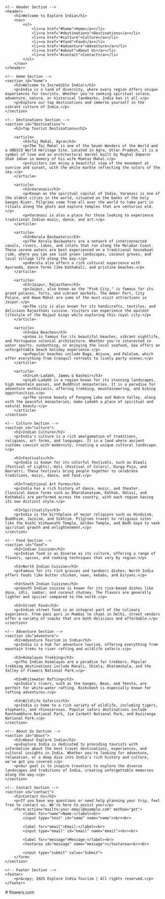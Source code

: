 <!DOCTYPE html>
<html lang="en">
<head>
    <meta charset="UTF-8">
    <meta name="viewport" content="width=device-width, initial-scale=1.0">
    <title>Explore India - Top Tourist Destinations</title>
</head>
<body>

    <!-- Header Section -->
    <header>
        <h1>Welcome to Explore India</h1>
        <nav>
            <ul>
                <li><a href="#home">Home</a></li>
                <li><a href="#destinations">Destinations</a></li>
                <li><a href="#culture">Culture</a></li>
                <li><a href="#food">Food</a></li>
                <li><a href="#adventure">Adventure</a></li>
                <li><a href="#about">About Us</a></li>
                <li><a href="#contact">Contact</a></li>
            </ul>
        </nav>
    </header>

    <!-- Home Section -->
    <section id="home">
        <h2>Welcome to Incredible India!</h2>
        <p>India is a land of diversity, where every region offers unique experiences for tourists. Whether you’re seeking spiritual solace, adventure, nature, or historical landmarks, India has it all.</p>
        <p>Explore our top destinations and immerse yourself in the vibrant culture of India.</p>
    </section>

    <!-- Destinations Section -->
    <section id="destinations">
        <h2>Top Tourist Destinations</h2>

        <article>
            <h3>Taj Mahal, Agra</h3>
            <p>The Taj Mahal is one of the Seven Wonders of the World and a UNESCO World Heritage Site. Located in Agra, Uttar Pradesh, it is a symbol of love and an architectural marvel built by Mughal Emperor Shah Jahan in memory of his wife Mumtaz Mahal.</p>
            <p>Visitors can enjoy a beautiful view of the monument at sunrise and sunset, with the white marble reflecting the colors of the sky.</p>
        </article>

        <article>
            <h3>Varanasi</h3>
            <p>Known as the spiritual capital of India, Varanasi is one of the oldest cities in the world, situated on the banks of the holy Ganges River. Pilgrims come from all over the world to take part in rituals along the ghats and explore temples that are centuries old.</p>
            <p>Varanasi is also a place for those looking to experience traditional Indian music, dance, and art.</p>
        </article>

        <article>
            <h3>Kerala Backwaters</h3>
            <p>The Kerala Backwaters are a network of interconnected canals, rivers, lakes, and inlets that run along the Malabar Coast. These serene waters are best experienced on a traditional houseboat ride, where you can see lush green landscapes, coconut groves, and local village life along the way.</p>
            <p>Kerala also offers a rich cultural experience with Ayurveda, dance forms like Kathakali, and pristine beaches.</p>
        </article>

        <article>
            <h3>Jaipur, Rajasthan</h3>
            <p>Jaipur, also known as the "Pink City," is famous for its grand palaces, forts, and vibrant markets. The Amber Fort, City Palace, and Hawa Mahal are some of the must-visit attractions in Jaipur.</p>
            <p>The city is also known for its handicrafts, textiles, and delicious Rajasthani cuisine. Visitors can experience the opulent lifestyle of the Rajput kings while exploring this royal city.</p>
        </article>

        <article>
            <h3>Goa Beaches</h3>
            <p>Goa is famous for its beautiful beaches, vibrant nightlife, and Portuguese colonial architecture. Whether you're interested in water sports, sunbathing, or enjoying the local seafood, Goa offers an unforgettable beach holiday experience.</p>
            <p>Popular beaches include Baga, Anjuna, and Palolem, which offer everything from tranquil retreats to lively party scenes.</p>
        </article>

        <article>
            <h3>Leh-Ladakh, Jammu & Kashmir</h3>
            <p>Leh-Ladakh is a region known for its stunning landscapes, high mountain passes, and Buddhist monasteries. It is a paradise for adventure enthusiasts, offering trekking, mountaineering, and biking opportunities.</p>
            <p>The serene beauty of Pangong Lake and Nubra Valley, along with the peaceful monasteries, make Ladakh a place of spiritual and natural beauty.</p>
        </article>
    </section>

    <!-- Culture Section -->
    <section id="culture">
        <h2>Indian Culture</h2>
        <p>India's culture is a rich amalgamation of traditions, religions, art forms, and languages. It is a land where ancient customs coexist with modernity, creating a unique cultural landscape.</p>

        <h3>Festivals</h3>
        <p>India is known for its colorful festivals, such as Diwali (Festival of Lights), Holi (Festival of Colors), Durga Puja, and Navratri. These festivals bring people together to celebrate traditions, music, dance, and food.</p>

        <h3>Traditional Art Forms</h3>
        <p>India has a rich history of dance, music, and theater. Classical dance forms such as Bharatanatyam, Kathak, Odissi, and Kathakali are performed across the country, with each region having its own distinct style.</p>

        <h3>Spirituality</h3>
        <p>India is the birthplace of major religions such as Hinduism, Buddhism, Jainism, and Sikhism. Pilgrims travel to religious sites like the Kashi Vishwanath Temple, Golden Temple, and Bodh Gaya to seek spiritual growth and enlightenment.</p>
    </section>

    <!-- Food Section -->
    <section id="food">
        <h2>Indian Cuisine</h2>
        <p>Indian food is as diverse as its culture, offering a range of flavors, spices, and cooking techniques that vary by region.</p>

        <h3>North Indian Cuisine</h3>
        <p>Famous for its rich gravies and tandoori dishes, North India offers foods like butter chicken, naan, kebabs, and biryani.</p>

        <h3>South Indian Cuisine</h3>
        <p>South Indian cuisine is known for its rice-based dishes like dosa, idli, sambar, and coconut chutney. The flavors are generally lighter and spicier compared to the north.</p>

        <h3>Street Food</h3>
        <p>Indian street food is an integral part of the culinary experience. From pani puri in Mumbai to chaat in Delhi, street vendors offer a variety of snacks that are both delicious and affordable.</p>
    </section>

    <!-- Adventure Section -->
    <section id="adventure">
        <h2>Adventure Tourism in India</h2>
        <p>India is a hub for adventure tourism, offering everything from mountain treks to river rafting and wildlife safaris.</p>

        <h3>Himalayan Trekking</h3>
        <p>The Indian Himalayas are a paradise for trekkers. Popular trekking destinations include Manali, Shimla, Dharamshala, and the Valley of Flowers National Park.</p>

        <h3>Whitewater Rafting</h3>
        <p>India’s rivers, such as the Ganges, Beas, and Teesta, are perfect for white-water rafting. Rishikesh is especially known for rafting adventures.</p>

        <h3>Wildlife Safaris</h3>
        <p>India is home to a rich variety of wildlife, including tigers, elephants, and rhinoceroses. Popular safari destinations include Ranthambhore National Park, Jim Corbett National Park, and Kaziranga National Park.</p>
    </section>

    <!-- About Us Section -->
    <section id="about">
        <h2>About Explore India</h2>
        <p>Explore India is dedicated to providing tourists with information about the best travel destinations, experiences, and cultural insights in India. Whether you're looking for adventure, relaxation, or a deep dive into India's rich history and culture, we've got you covered.</p>
        <p>Our goal is to inspire travelers to explore the diverse landscapes and traditions of India, creating unforgettable memories along the way.</p>
    </section>

    <!-- Contact Section -->
    <section id="contact">
        <h2>Contact Us</h2>
        <p>If you have any questions or need help planning your trip, feel free to contact us. We're here to assist you!</p>
        <form action="mailto:your-email@example.com" method="get">
            <label for="name">Name:</label><br>
            <input type="text" id="name" name="name"><br><br>

            <label for="email">Email:</label><br>
            <input type="email" id="email" name="email"><br><br>

            <label for="message">Message:</label><br>
            <textarea id="message" name="message"></textarea><br><br>

            <input type="submit" value="Submit">
        </form>
    </section>

    <!-- Footer Section -->
    <footer>
        <p>&copy; 2025 Explore India Tourism | All rights reserved.</p>
    </footer>

</body>
</html># flowers.com
